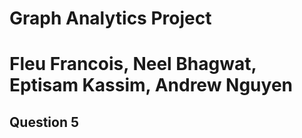 # Graph Analytics Project
# Fleu Francois, Neel Bhagwat, Eptisam Kassim, Andrew Nguyen


## Question 5
